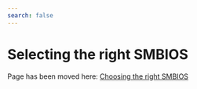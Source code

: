 ```yaml
---
search: false
---
```


# Selecting the right SMBIOS

Page has been moved here: [Choosing the right SMBIOS](https://dortania.github.io/OpenCore-Install-Guide/extras/smbios-support.html)
